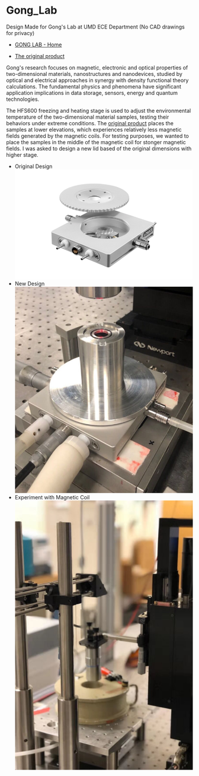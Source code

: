 # Gong_Lab
Design Made for Gong's Lab at UMD ECE Department (No CAD drawings for privacy)

* [GONG LAB - Home](cgong.weebly.com)

* [The original product](https://www.linkam.co.uk/hfs600)

Gong's research focuses on magnetic, electronic and optical properties of two-dimensional materials, nanostructures and nanodevices, studied by optical and electrical approaches in synergy with density functional theory calculations. The fundamental physics and phenomena have significant application implications in data storage, sensors, energy and quantum technologies.

The HFS600 freezing and heating stage is used to adjust the environmental temperature of the two-dimensional material samples, testing their behaviors under extreme conditions. The [original product](https://www.linkam.co.uk/hfs600) places the samples at lower elevations, which experiences relatively less magnetic fields generated by the magnetic coils. For testing purposes, we wanted to place the samples in the middle of the magnetic coil for stonger magnetic fields. I was asked to design a new lid based of the original dimensions with higher stage.

* Original Design <br />
<img src="https://github.com/yuchenzhou8/Gong_Lab/blob/main/HFS600.png"> <br />
* New Design <br />
<img src="https://github.com/yuchenzhou8/Gong_Lab/blob/main/New%20HFS600%20Design.jpg" width = '500'> <br />
* Experiment with Magnetic Coil <br />
<img src="https://github.com/yuchenzhou8/Gong_Lab/blob/main/With%20Magnetic%20Field.jpg"><br />
